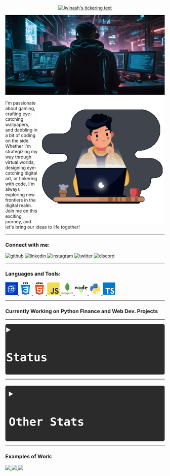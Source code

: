 <p align="center" >
<a  href="https://git.io/typing-svg"><img src="https://readme-typing-svg.herokuapp.com?color=%F7951A&center=true&vCenter=true&width=600&lines=Hi+there+👋,+I+am+Avinash;+Welcome+to+My+Profile!;Natural+Language+Processing+enthusiast+;machine+learning+enthusiast+;Artificial+Intelligence+enthusiast" alt="Avinash's tickering text" /></a>
</p>
    
![Avinash aka P4RZ1V4L](https://github.com/p4rz1v4l26/p4rz1v4l26/blob/master/assets/banner.jpg)
<img align="right" alt="Coding" width="400" src="https://github.com/p4rz1v4l26/p4rz1v4l26/blob/master/assets/ani.gif">


 I'm passionate about gaming, crafting eye-catching wallpapers, and dabbling in a bit of coding on the side.<br>
 Whether I'm strategizing my way through virtual worlds, designing eye-catching digital art, or tinkering with code, I'm always exploring new frontiers in the digital realm. Join me on this exciting journey, and let's bring our ideas to life together! 


<hr>
<h3 align="left">Connect with me:</h3>

[<img src='https://cdn.jsdelivr.net/npm/simple-icons@3.0.1/icons/github.svg' alt='github' height='40'>](https://github.com/p4rz1v4l26)  [<img src='https://cdn.jsdelivr.net/npm/simple-icons@3.0.1/icons/linkedin.svg' alt='linkedin' height='40'>](https://in.linkedin.com/in/avinash-warale-098654233?trk=public_post_follow-view-profile/)  [<img src='https://cdn.jsdelivr.net/npm/simple-icons@3.0.1/icons/instagram.svg' alt='instagram' height='40'>](https://www.instagram.com/26__avinash//)  [<img src='https://cdn.jsdelivr.net/npm/simple-icons@3.0.1/icons/twitter.svg' alt='twitter' height='40'>](https://x.com/avinashwarale?t=zYqCsPQgdLuw2x89auRiLA&s=09)  [<img src='https://cdn.jsdelivr.net/npm/simple-icons@3.0.1/icons/discord.svg' alt='discord' height='40'>](https://discordapp.com/users/896411007797325824/)  



<p align="left">
</p>
<hr>
<h3 align="left">Languages and Tools:</h3>
<p align="left"> 
 <a href="https://www.wallpaperengine.io/en" target="_blank" rel="noreferrer"> <img src="https://github.com/p4rz1v4l26/p4rz1v4l26/blob/master/assets/WE.png" alt="WallpaperEngine" width="40" height = "40"/> </a> 
 <a href="https://www.w3schools.com/css/" target="_blank" rel="noreferrer"> <img src="https://raw.githubusercontent.com/devicons/devicon/master/icons/css3/css3-original-wordmark.svg" alt="css3" width="40" height="40"/> </a> 
 <a href="https://www.w3.org/html/" target="_blank" rel="noreferrer"> <img src="https://raw.githubusercontent.com/devicons/devicon/master/icons/html5/html5-original-wordmark.svg" alt="html5" width="40" height="40"/> </a> 
 <a href="https://developer.mozilla.org/en-US/docs/Web/JavaScript" target="_blank" rel="noreferrer"> <img src="https://raw.githubusercontent.com/devicons/devicon/master/icons/javascript/javascript-original.svg" alt="javascript" width="40" height="40"/> </a> 
 <a href="https://www.mongodb.com/" target="_blank" rel="noreferrer"> <img src="https://raw.githubusercontent.com/devicons/devicon/master/icons/mongodb/mongodb-original-wordmark.svg" alt="mongodb" width="40" height="40"/> </a> 
 <a href="https://nodejs.org" target="_blank" rel="noreferrer"> <img src="https://raw.githubusercontent.com/devicons/devicon/master/icons/nodejs/nodejs-original-wordmark.svg" alt="nodejs" width="40" height="40"/> </a> 
 <a href="https://www.python.org" target="_blank" rel="noreferrer"> <img src="https://raw.githubusercontent.com/devicons/devicon/master/icons/python/python-original.svg" alt="python" width="40" height="40"/> </a> 
 <a href="https://www.typescriptlang.org/" target="_blank" rel="noreferrer"> <img src="https://raw.githubusercontent.com/devicons/devicon/master/icons/typescript/typescript-original.svg" alt="typescript" width="40" height="40"/> 
 </a> 
 
</p>
<hr>
<p>
<h3> Currently Working on Python Finance and Web Dev. Projects</h3>

</p>

<hr>
<details
  style="
    border: 1px solid #444;
    border-radius: 5px;
    padding: 2px;
    background-color: #2b2b2b;
    flex: 1;
  "
>
  <summary style="font-size: 1.5rem; cursor: pointer; color: #ffffff">
    <h2><samp>Status</samp></h2>
  </summary>
  <div style="margin-top: 2px">
    <table style="width: 100%; margin-bottom: 20px; border: 1px solid #555">
      <tr>
        <td style="text-align: left; padding: 2px">
          <h1 style="font-size: 1.5rem; color: #ffffff">
            <samp>Discord</samp>
          </h1>
          <a href="">
            <img
              src="https://discord-readme-badge.vercel.app/api?id=896411007797325824"
            />
          </a>
        </td>
      </tr>
    </table>
  </div>
</details>

<hr>
<details
  style="
    border: 1px solid #444;
    border-radius: 5px;
    padding: 10px;
    background-color: #2b2b2b;
    flex: 1;
    margin-top: 20px;
  "
>
  <summary style="font-size: 1.5rem; cursor: pointer; color: #ffffff">
    <h2><samp>Other Stats</samp></h2>
  </summary>
  <div style="margin-top: 10px">
    <p align="left">
      <img
        align="center"
        src="https://github-readme-stats.vercel.app/api/top-langs/?username=p4rz1v4l26&layout=donut&theme=dark"
      />
    </p>
    <p align="left">
      <img
        align="center"
        src="https://streak-stats.demolab.com?user=p4rz1v4l26&theme=dark&card_width=525"
      />
    </p>
    <p align="left">
      <img
        src="https://github-readme-stats.vercel.app/api?username=p4rz1v4l26&hide=issues&show_icons=true&theme=dark"
      />
    </p>
    <p align="left">
      <img
        align="center"
        src="https://github-profile-trophy.vercel.app/?username=p4rz1v4l26&theme=alduin&title=Stars,Commits,PullRequest,Repositories,Issues,Experience"
      />
    </p>
  </div>
</details>


<hr>
<h3 align="left">Examples of Work:</h3>
<a href="https://steamcommunity.com/sharedfiles/filedetails/?id=3135113027" target="_blank" rel="noreferrer"> <img src="https://github.com/p4rz1v4l26/p4rz1v4l26/blob/master/assets/omen.gif" width="256" />
<a href="https://steamcommunity.com/sharedfiles/filedetails/?id=3080538007" target="_blank" rel="noreferrer"> <img src="https://github.com/p4rz1v4l26/p4rz1v4l26/blob/master/assets/loki.gif" width="256" />
<a href="https://steamcommunity.com/sharedfiles/filedetails/?id=3080609951" target="_blank" rel="noreferrer"> <img src="https://github.com/p4rz1v4l26/p4rz1v4l26/blob/master/assets/zenitsu.gif" width="256" />
